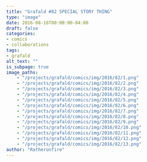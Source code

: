 ```yaml
---
title: "Grafald #82 SPECIAL STORY THING"
type: "image"
date: 2016-08-16T00:00:00-04:00
draft: false
categories:
- comics
- collaborations
tags:
- grafald
alt_text: ""
is_subpage: true
image_paths:
    - "/projects/grafald/comics/img/2016/82/1.png"
    - "/projects/grafald/comics/img/2016/82/2.png"
    - "/projects/grafald/comics/img/2016/82/3.png"
    - "/projects/grafald/comics/img/2016/82/4.png"
    - "/projects/grafald/comics/img/2016/82/5.png"
    - "/projects/grafald/comics/img/2016/82/6.png"
    - "/projects/grafald/comics/img/2016/82/7.png"
    - "/projects/grafald/comics/img/2016/82/8.png"
    - "/projects/grafald/comics/img/2016/82/9.png"
    - "/projects/grafald/comics/img/2016/82/10.png"
    - "/projects/grafald/comics/img/2016/82/11.png"
    - "/projects/grafald/comics/img/2016/82/12.png"
    - "/projects/grafald/comics/img/2016/82/13.png"
author: "Ratheronfire"
---
```

